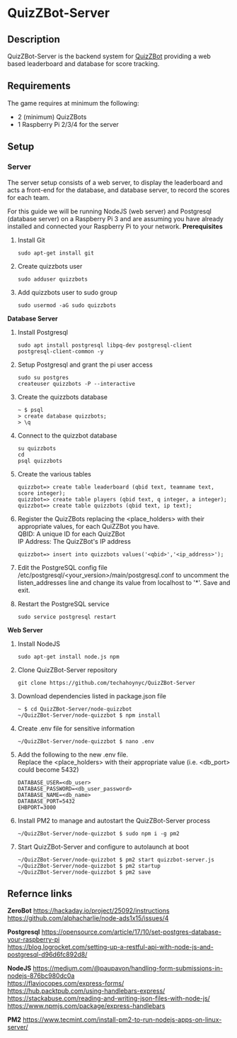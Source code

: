 # QuizZBot-Server
## Description
QuizZBot-Server is the backend system for [QuizZBot](https://github.com/techahoynyc/QuizZBot) providing a web based leaderboard and database for score tracking.  

## Requirements
The game requires at minimum the following:
* 2 (minimum) QuizZBots
* 1 Raspberry Pi 2/3/4 for the server

## Setup
### Server
The server setup consists of a web server, to display the leaderboard and acts a front-end for the database, and database server, to record the scores for each team.

For this guide we will be running NodeJS (web server) and Postgresql (database server) on a Raspberry Pi 3 and are assuming you have already installed and connected your Raspberry Pi to your network.
__Prerequisites__
1. Install Git
   ```
   sudo apt-get install git
   ```

1. Create quizzbots user
   ```
   sudo adduser quizzbots
   ```

1. Add quizzbots user to sudo group
   ```
   sudo usermod -aG sudo quizzbots
   ```

__Database Server__
1. Install Postgresql
   ```
   sudo apt install postgresql libpq-dev postgresql-client
   postgresql-client-common -y
   ```

1. Setup Postgresql and grant the pi user access
   ```
   sudo su postgres
   createuser quizzbots -P --interactive
   ```

1. Create the quizzbots database
   ```
   ~ $ psql
   > create database quizzbots;
   > \q
   ```

1. Connect to the quizzbot database
   ```
   su quizzbots
   cd
   psql quizzbots
   ```

1. Create the various tables
   ```
   quizzbot=> create table leaderboard (qbid text, teamname text, score integer);
   quizzbot=> create table players (qbid text, q integer, a integer);
   quizzbot=> create table quizzbots (qbid text, ip text);
   ```

 1. Register the QuizZBots replacing the <place_holders> with their appropriate values, for each QuiZZBot you have.  
    QBID: A unique ID for each QuizZBot  
    IP Address: The QuizZBot's IP address  
    ```
    quizzbot=> insert into quizzbots values('<qbid>','<ip_address>');
    ```

1. Edit the PostgreSQL config file /etc/postgresql/<your_version>/main/postgresql.conf to uncomment the listen_addresses line and change its value from localhost to '*'.  Save and exit.  

1. Restart the PostgreSQL service  
   ```
   sudo service postgresql restart
   ```  
   
__Web Server__
1. Install NodeJS
   ```
   sudo apt-get install node.js npm
   ```

1. Clone QuizZBot-Server repository
   ```
   git clone https://github.com/techahoynyc/QuizZBot-Server
   ```

1. Download dependencies listed in package.json file
   ```
   ~ $ cd QuizZBot-Server/node-quizzbot
   ~/QuizZBot-Server/node-quizzbot $ npm install
   ```

1. Create .env file for sensitive information
   ```
   ~/QuizZBot-Server/node-quizzbot $ nano .env
   ```

1. Add the following to the new .env file.  
   Replace the <place_holders> with their appropriate value (i.e. <db_port> could become 5432)
   ```
   DATABASE_USER=<db_user>
   DATABASE_PASSWORD=<db_user_password>
   DATABASE_NAME=<db_name>
   DATABASE_PORT=5432
   EHBPORT=3000
   ```

1. Install PM2 to manage and autostart the QuizZBot-Server process
   ```
   ~/QuizZBot-Server/node-quizzbot $ sudo npm i -g pm2
   ```

1. Start QuizZBot-Server and configure to autolaunch at boot
   ```
   ~/QuizZBot-Server/node-quizzbot $ pm2 start quizzbot-server.js
   ~/QuizZBot-Server/node-quizzbot $ pm2 startup
   ~/QuizZBot-Server/node-quizzbot $ pm2 save
   ```



## Refernce links
__ZeroBot__
https://hackaday.io/project/25092/instructions  
https://github.com/alphacharlie/node-ads1x15/issues/4  

__Postgresql__
https://opensource.com/article/17/10/set-postgres-database-your-raspberry-pi  
https://blog.logrocket.com/setting-up-a-restful-api-with-node-js-and-postgresql-d96d6fc892d8/  

__NodeJS__
https://medium.com/@paupavon/handling-form-submissions-in-nodejs-876bc980dc0a  
https://flaviocopes.com/express-forms/  
https://hub.packtpub.com/using-handlebars-express/  
https://stackabuse.com/reading-and-writing-json-files-with-node-js/  
https://www.npmjs.com/package/express-handlebars  

__PM2__
https://www.tecmint.com/install-pm2-to-run-nodejs-apps-on-linux-server/

